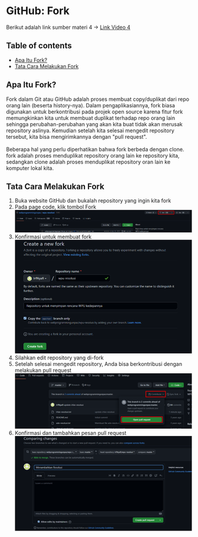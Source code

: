 # GitHub: Fork

Berikut adalah link sumber materi 4 ->
[Link Video 4](https://www.youtube.com/watch?v=8rry2ncZmfg&list=PLFIM0718LjIVknj6sgsSceMqlq242-jNf&index=4)

## Table of contents
  - [Apa Itu Fork?](#apa-itu-fork)
  - [Tata Cara Melakukan Fork](#tata-cara-melakukan-fork)

## Apa Itu Fork?
Fork dalam Git atau GitHub adalah proses membuat copy/duplikat dari repo orang lain (beserta history-nya). Dalam pengaplikasiannya, fork biasa digunakan untuk berkontribusi pada projek open source karena fitur fork memungkinkan kita untuk membuat duplikat terhadap repo orang lain sehingga perubahan-perubahan yang akan kita buat tidak akan merusak repository aslinya. Kemudian setelah kita selesai mengedit repository tersebut, kita bisa mengirimkannya dengan "pull request".
<br><br>
Beberapa hal yang perlu diperhatikan bahwa fork berbeda dengan clone. fork adalah proses menduplikat repository orang lain ke repository kita, sedangkan clone adalah proses menduplikat repository oran lain ke komputer lokal kita.

## Tata Cara Melakukan Fork
1. Buka website GitHub dan bukalah repository yang ingin kita fork
2. Pada page code, klik tombol Fork
![Tombol Fork](./img/tombol_fork.png)
3. Konfirmasi untuk membuat fork
![Konfirmasi Fork](./img/konfirmasi-create-fork.png)
4. Silahkan edit repository yang di-fork
5. Setelah selesai mengedit repository, Anda bisa berkontribusi dengan melakukan pull request
![Menu Pull Request](./img/menu_pull_request.png)
6. Konfirmasi dan tambahkan pesan pull request
![Konfirmasi Pull Request](./img/konfirmasi-pull-req.png)